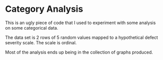 # Category Analysis

This is an ugly piece of code that I used to experiment with some analysis on some categorical data.

The data set is 2 rows of 5 random values mapped to a hypothetical defect severity scale.
The scale is ordinal.

Most of the analysis ends up being in the collection of graphs produced.
